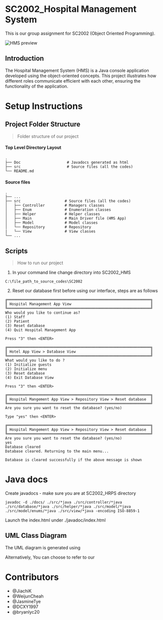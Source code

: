 # SC2002_Hospital Management System

This is our group assignment for SC2002 (Object Oriented Programming).

![HMS preview](https://github.com/user-attachments/assets/0c332592-f1df-4be2-ae18-2f2ed15da71b)

## Introduction
The Hospital Management System (HMS) is a Java console application developed using the object-oriented concepts. This project illustrates how different roles communicate efficient with each other, ensuring the functionality of the application.

# Setup Instructions

## Project Folder Structure

> Folder structure of our project

#### Top Level Directory Layout

```terminal
.                
├── Doc                     # Javadocs generated as html
├── src                     # Source files (all the codes)
└── README.md
```

#### Source files

```terminal
.
├── ...
├── src                    # Source files (all the codes)
│   ├── Controller         # Managers classes
│   ├── Enum               # Enumeration classes
│   ├── Helper             # Helper classes
│   ├── Main               # Main Driver file (HMS App)
│   ├── Model              # Model classes
│   └── Repository         # Repository
|   └── View               # View classes
└── ...
```

## Scripts

> How to run our project

1. In your command line change directory into SC2002_HMS

```terminal
C:\file_path_to_source_codes\SC2002
```

2. Reset our database first before using our interface, steps are as follows

```terminal
╔═════════════════════════════════════════════════════════════════╗
║ Hospital Management App View                                    ║
╚═════════════════════════════════════════════════════════════════╝
Who would you like to continue as?
(1) Staff
(2) Patient
(3) Reset database
(4) Quit Hospital Management App
```

`Press "3" then <ENTER>`

```terminal
╔═════════════════════════════════════════════════════════════════╗
║ Hotel App View > Database View                                  ║
╚═════════════════════════════════════════════════════════════════╝
What would you like to do ?
(1) Initialize guests
(2) Initialize menu
(3) Reset database
(4) Exit Database View
```

`Press "3" then <ENTER>`

```terminal
╔═════════════════════════════════════════════════════════════════╗
║ Hospital Mangement App View > Repository View > Reset database  ║
╚═════════════════════════════════════════════════════════════════╝
Are you sure you want to reset the database? (yes/no)
```

`Type "yes" then <ENTER>`

```terminal
╔═════════════════════════════════════════════════════════════════╗
║ Hospital Mangement App View > Repository View > Reset database  ║
╚═════════════════════════════════════════════════════════════════╝
Are you sure you want to reset the database? (yes/no)
yes
Database cleared
Database cleared. Returning to the main menu...
```

`Database is cleared successfully if the above message is shown`

# Java docs

Create javadocs - make sure you are at SC2002_HRPS directory

```terminal
javadoc -d ./docs/ ./src/*java ./src/controller/*java ./src/database/*java ./src/helper/*java ./src/model/*java ./src/model/enums/*java ./src/view/*java -encoding ISO-8859-1
```

Launch the index.html under ./javadoc/index.html

## UML Class Diagram
The UML diagram is generated using 

Alternatively, You can choose to refer to our 

# Contributors

- @JiachiK      
- @WeijunCheah
- @JasmineTye
- @DCXY1997
- @bryanlyc20
